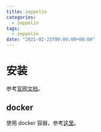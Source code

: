 ```yaml
---
title: zeppelin
categories: 
  - zeppelin
tags:
  - zeppelin
date: "2021-02-23T00:00:00+08:00"
---
```


# 安装
参考[官网文档](https://zeppelin.apache.org/docs/latest/quickstart/install.html)。

## docker 
使用 docker 容器，参考[这里](https://github.com/sunzhenkai/containers/tree/master/zeppelin)。